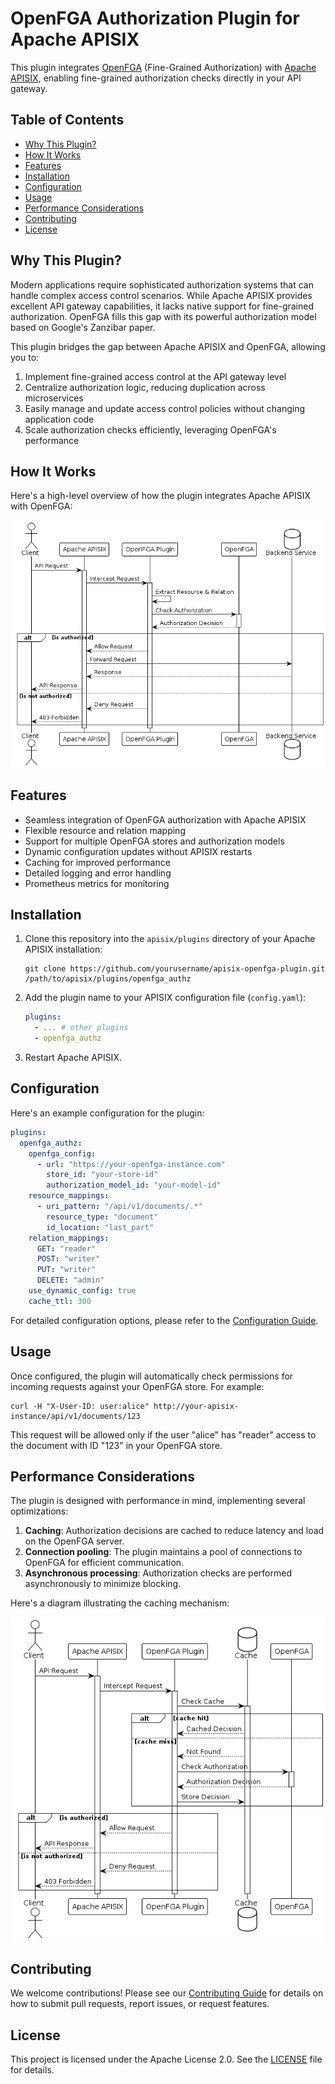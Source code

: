 # OpenFGA Authorization Plugin for Apache APISIX

This plugin integrates [OpenFGA](https://openfga.dev/) (Fine-Grained Authorization) with [Apache APISIX](https://apisix.apache.org/), enabling fine-grained authorization checks directly in your API gateway.

## Table of Contents

- [Why This Plugin?](#why-this-plugin)
- [How It Works](#how-it-works)
- [Features](#features)
- [Installation](#installation)
- [Configuration](#configuration)
- [Usage](#usage)
- [Performance Considerations](#performance-considerations)
- [Contributing](#contributing)
- [License](#license)

## Why This Plugin?

Modern applications require sophisticated authorization systems that can handle complex access control scenarios. While Apache APISIX provides excellent API gateway capabilities, it lacks native support for fine-grained authorization. OpenFGA fills this gap with its powerful authorization model based on Google's Zanzibar paper.

This plugin bridges the gap between Apache APISIX and OpenFGA, allowing you to:

1. Implement fine-grained access control at the API gateway level
2. Centralize authorization logic, reducing duplication across microservices
3. Easily manage and update access control policies without changing application code
4. Scale authorization checks efficiently, leveraging OpenFGA's performance

## How It Works

Here's a high-level overview of how the plugin integrates Apache APISIX with OpenFGA:

![APISIX OpenFGA Plugin Sequence Diagram](<assets/APISIX OpenFGA Plugin Sequence Diagram.png>)

## Features

- Seamless integration of OpenFGA authorization with Apache APISIX
- Flexible resource and relation mapping
- Support for multiple OpenFGA stores and authorization models
- Dynamic configuration updates without APISIX restarts
- Caching for improved performance
- Detailed logging and error handling
- Prometheus metrics for monitoring

## Installation

1. Clone this repository into the `apisix/plugins` directory of your Apache APISIX installation:

   ```
   git clone https://github.com/yourusername/apisix-openfga-plugin.git /path/to/apisix/plugins/openfga_authz
   ```

2. Add the plugin name to your APISIX configuration file (`config.yaml`):

   ```yaml
   plugins:
     - ... # other plugins
     - openfga_authz
   ```

3. Restart Apache APISIX.

## Configuration

Here's an example configuration for the plugin:

```yaml
plugins:
  openfga_authz:
    openfga_config:
      - url: "https://your-openfga-instance.com"
        store_id: "your-store-id"
        authorization_model_id: "your-model-id"
    resource_mappings:
      - uri_pattern: "/api/v1/documents/.*"
        resource_type: "document"
        id_location: "last_part"
    relation_mappings:
      GET: "reader"
      POST: "writer"
      PUT: "writer"
      DELETE: "admin"
    use_dynamic_config: true
    cache_ttl: 300
```

For detailed configuration options, please refer to the [Configuration Guide](docs/configuration.md).

## Usage

Once configured, the plugin will automatically check permissions for incoming requests against your OpenFGA store. For example:

```
curl -H "X-User-ID: user:alice" http://your-apisix-instance/api/v1/documents/123
```

This request will be allowed only if the user "alice" has "reader" access to the document with ID "123" in your OpenFGA store.

## Performance Considerations

The plugin is designed with performance in mind, implementing several optimizations:

1. **Caching**: Authorization decisions are cached to reduce latency and load on the OpenFGA server.
2. **Connection pooling**: The plugin maintains a pool of connections to OpenFGA for efficient communication.
3. **Asynchronous processing**: Authorization checks are performed asynchronously to minimize blocking.

Here's a diagram illustrating the caching mechanism:

![APISIX OpenFGA Plugin Sequence Diagram with Caching](<assets/APISIX OpenFGA Plugin Sequence Diagram with Caching.png>)

## Contributing

We welcome contributions! Please see our [Contributing Guide](CONTRIBUTING.md) for details on how to submit pull requests, report issues, or request features.

## License

This project is licensed under the Apache License 2.0. See the [LICENSE](LICENSE) file for details.